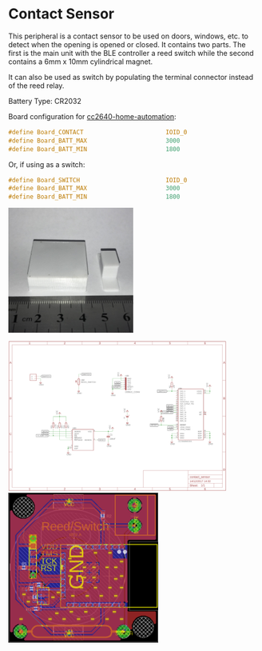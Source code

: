 # Contact Sensor

This peripheral is a contact sensor to be used on doors, windows, etc. to detect
when the opening is opened or closed. It contains two parts. The first is the
main unit with the BLE controller a reed switch while the second contains a 6mm
x 10mm cylindrical magnet.

It can also be used as switch by populating the terminal connector instead of
the reed relay.

Battery Type: CR2032

Board configuration for
[cc2640-home-automation](https://github.com/shmuelzon/cc2640-home-automation):
```c
#define Board_CONTACT                       IOID_0
#define Board_BATT_MAX                      3000
#define Board_BATT_MIN                      1800
```
Or, if using as a switch:
```c
#define Board_SWITCH                        IOID_0
#define Board_BATT_MAX                      3000
#define Board_BATT_MIN                      1800
```

<img src="example.jpg" height="250" />

<img src="contact_sensor-schematic.png" height="300" /> <img src="contact_sensor-layout.png" height="300" />
